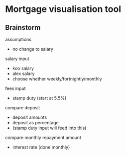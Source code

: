 # Mortgage visualisation tool

## Brainstorm
assumptions
- no change to salary

salary input
- koo salary
- alex salary
- choose whether weekly/fortnightly/monthly

fees input
- stamp duty (start at 5.5%)

compare deposit
- deposit amounts
- deposit as percentage
- (stamp duty input will feed into this)

compare monthly repayment amount
- interest rate (done monthly)
